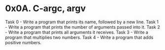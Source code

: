 # 0x0A. C-argc, argv
Task 0 - Write a program that prints its name, followed by a new line.
Task 1 - Write a program that prints the number of arguments passed into it.
Task 2 - Write a program that prints all arguments it receives.
Task 3 - Write a program that multiplies two numbers.
Task 4 - Write a program that adds positive numbers.
